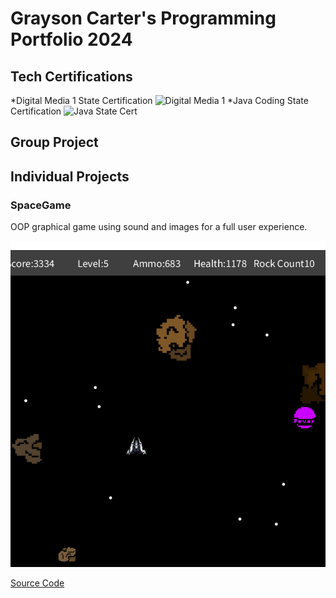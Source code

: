 # Grayson Carter's Programming Portfolio 2024

## Tech Certifications
*Digital Media 1 State Certification
![Digital Media 1]()
*Java Coding State Certification
![Java State Cert]()

## Group Project

## Individual Projects

### SpaceGame
OOP graphical game using sound and images for a full user experience.

![Gameplay](https://github.com/goober42/programmingportfolio/blob/main/images/sg1.png)

[Source Code](https://github.com/goober42/programmingportfolio/blob/main/src/SpaceGame.zip)
